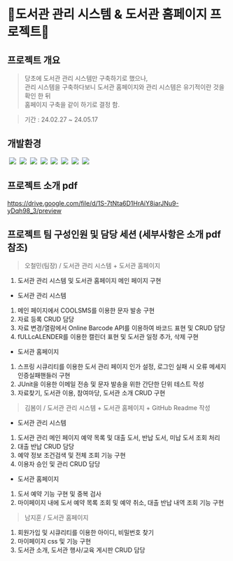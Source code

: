 # 📖도서관 관리 시스템 & 도서관 홈페이지 프로젝트📖

## 프로젝트 개요
> 당초에 도서관 관리 시스템만 구축하기로 했으나,   
> 관리 시스템을 구축하다보니 도서관 홈페이지와 관리 시스템은 유기적이란 것을 확인 한 뒤   
> 홈페이지 구축을 같이 하기로 결정 함.

> 기간 : 24.02.27 ~ 24.05.17

## 개발환경
 <img src="https://img.shields.io/badge/Java17-000000?style=flat&logo=OpenJDK&logoColor=white">
 <img src="https://img.shields.io/badge/HTML5-E34F26?style=flat&logo=HTML5&logoColor=white">
 <img src="https://img.shields.io/badge/Javascript-F7DF1E?style=flat&logo=javascript&logoColor=white">
 <img src="https://img.shields.io/badge/CSS3-1572B6?style=flat&logo=CSS3&logoColor=white">
 <img src="https://img.shields.io/badge/MariaDB-003545?style=flat&logo=mariadb&logoColor=white">
 <img src="https://img.shields.io/badge/Spring Boot-6DB33F?style=flat&logo=springboot&logoColor=white">
 <img src="https://img.shields.io/badge/Spring Security-6DB33F?style=flat&logo=springsecurity&logoColor=white">
 <img src="https://img.shields.io/badge/Bootstrap-7952B3?style=flat&logo=bootstrap&logoColor=white">

## 프로젝트 소개 pdf
https://drive.google.com/file/d/1S-7tNta6D1HrAiY8iarJNu9-yDqh98_3/preview

## 프로젝트 팀 구성인원 및 담당 세션 (세부사항은 소개 pdf 참조)
> 오철민(팀장) / 도서관 관리 시스템 + 도서관 홈페이지
1. 도서관 관리 시스템 및 도서관 홈페이지 메인 페이지 구현
- 도서관 관리 시스템
1. 메인 페이지에서 COOLSMS를 이용한 문자 발송 구현
2. 자료 등록 CRUD 담당 
3. 자료 변경/열람에서 Online Barcode API를 이용하여 바코드 표현 및 CRUD 담당
4. fULLcALENDER를 이용한 캘린더 표현 및 도서관 일정 추가, 삭제 구현
- 도서관 홈페이지
1. 스프링 시큐리티를 이용한 도서 관리 페이지 인가 설정, 로그인 실패 시 오류 메세지 인증실패핸들러 구현
2. JUnit을 이용한 이메일 전송 및 문자 발송을 위한 간단한 단위 테스트 작성
3. 자료찾기, 도서관 이용, 참여마당, 도서관 소개 CRUD 구현

> 김봄이 / 도서관 관리 시스템 + 도서관 홈페이지 + GitHub Readme 작성
- 도서관 관리 시스템
1. 도서관 관리 메인 페이지 예약 목록 및 대출 도서, 반납 도서, 미납 도서 조회 처리
2. 대출 반납 CRUD 담당
3. 예약 정보 조건검색 및 전체 조회 기능 구현
4. 이용자 승인 및 관리 CRUD 담당
- 도서관 홈페이지
1. 도서 예약 기능 구현 및 중복 검사
2. 마이페이지 내에 도서 예약 목록 조회 및 예약 취소, 대출 반납 내역 조회 기능 구현

> 남지훈 / 도서관 홈페이지
1. 회원가입 및 시큐리티를 이용한 아이디, 비밀번호 찾기
2. 마이페이지 css 및 기능 구현
3. 도서관 소개, 도서관 행사/교육 게시판 CRUD 담당
